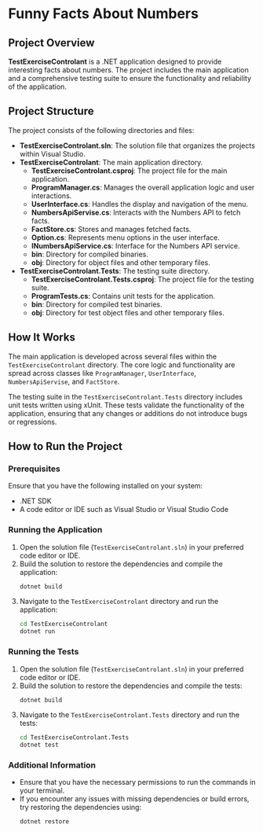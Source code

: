 # Funny Facts About Numbers

## Project Overview

**TestExerciseControlant** is a .NET application designed to provide interesting facts about numbers. 
The project includes the main application and a comprehensive testing suite to ensure the functionality and reliability of the application.

## Project Structure

The project consists of the following directories and files:

- **TestExerciseControlant.sln**: The solution file that organizes the projects within Visual Studio.
- **TestExerciseControlant**: The main application directory.
  - **TestExerciseControlant.csproj**: The project file for the main application.
  - **ProgramManager.cs**: Manages the overall application logic and user interactions.
  - **UserInterface.cs**: Handles the display and navigation of the menu.
  - **NumbersApiServise.cs**: Interacts with the Numbers API to fetch facts.
  - **FactStore.cs**: Stores and manages fetched facts.
  - **Option.cs**: Represents menu options in the user interface.
  - **INumbersApiService.cs**: Interface for the Numbers API service.
  - **bin**: Directory for compiled binaries.
  - **obj**: Directory for object files and other temporary files.
- **TestExerciseControlant.Tests**: The testing suite directory.
  - **TestExerciseControlant.Tests.csproj**: The project file for the testing suite.
  - **ProgramTests.cs**: Contains unit tests for the application.
  - **bin**: Directory for compiled test binaries.
  - **obj**: Directory for test object files and other temporary files.

## How It Works

The main application is developed across several files within the `TestExerciseControlant` directory. The core logic and functionality are spread across classes like `ProgramManager`, `UserInterface`, `NumbersApiServise`, and `FactStore`.

The testing suite in the `TestExerciseControlant.Tests` directory includes unit tests written using xUnit. These tests validate the functionality of the application, ensuring that any changes or additions do not introduce bugs or regressions.

## How to Run the Project

### Prerequisites

Ensure that you have the following installed on your system:

- .NET SDK
- A code editor or IDE such as Visual Studio or Visual Studio Code

### Running the Application

1. Open the solution file (`TestExerciseControlant.sln`) in your preferred code editor or IDE.
2. Build the solution to restore the dependencies and compile the application:
   ```sh
   dotnet build
   ```
3. Navigate to the `TestExerciseControlant` directory and run the application:
   ```sh
   cd TestExerciseControlant
   dotnet run
   ```

### Running the Tests

1. Open the solution file (`TestExerciseControlant.sln`) in your preferred code editor or IDE.
2. Build the solution to restore the dependencies and compile the tests:
   ```sh
   dotnet build
   ```
3. Navigate to the `TestExerciseControlant.Tests` directory and run the tests:
   ```sh
   cd TestExerciseControlant.Tests
   dotnet test
   ```

### Additional Information

- Ensure that you have the necessary permissions to run the commands in your terminal.
- If you encounter any issues with missing dependencies or build errors, try restoring the dependencies using:
  ```sh
  dotnet restore
  ```
